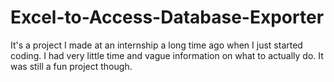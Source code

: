 # Excel-to-Access-Database-Exporter
It's a project I made at an internship a long time ago when I just started coding. I had very little time and vague information on what to actually do. It was still a fun project though.
